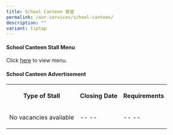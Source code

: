 ```yaml
---
title: School Canteen 食堂
permalink: /our-services/school-canteen/
description: ""
variant: tiptap
---
```

<h4>School Canteen Stall Menu</h4>
<p>Click <a href="/files/2025_Canteen_Menu.pdf" rel="noopener nofollow" target="_blank">here</a> to
view menu.</p>
<h4>School Canteen Advertisement</h4>
<table style="minWidth: 75px">
<colgroup>
<col>
<col>
<col>
</colgroup>
<tbody>
<tr>
<th rowspan="1" colspan="1">
<p>Type of Stall</p>
</th>
<th rowspan="1" colspan="1">
<p>Closing Date</p>
</th>
<th rowspan="1" colspan="1">
<p>Requirements</p>
</th>
</tr>
<tr>
<td rowspan="1" colspan="1">
<p>No vacancies available</p>
</td>
<td rowspan="1" colspan="1">
<p>-- --</p>
</td>
<td rowspan="1" colspan="1">
<p>-- --</p>
<p></p>
</td>
</tr>
</tbody>
</table>
<p></p>